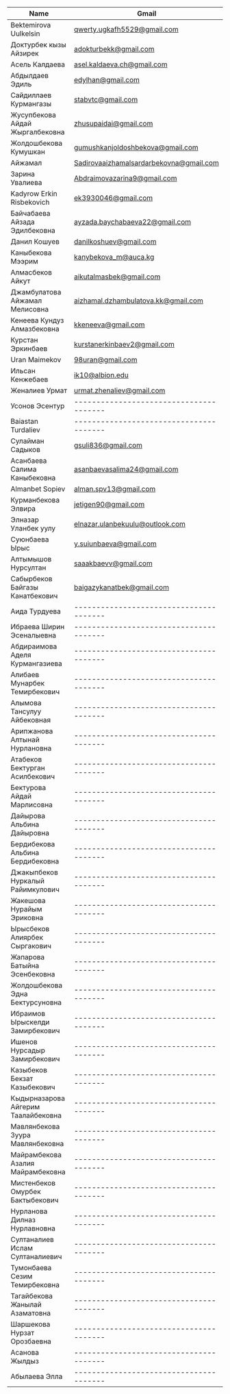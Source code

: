 | Name                                | Gmail                                   |
| ----------------------------------- | --------------------------------------- |
| Bektemirova Uulkelsin               | qwerty.ugkafh5529@gmail.com             |
| Доктурбек кызы Айзирек              | adokturbekk@gmail.com                   |
| Асель Калдаева                      | asel.kaldaeva.ch@gmail.com              |
| Абдылдаев Эдиль                     | edylhan@gmail.com                       |
| Сайдиллаев Курмангазы               | stabvtc@gmail.com                       |
| Жусупбекова Айдай Жыргалбековна     | zhusupaidai@gmail.com                   |
| Жолдошбекова Кумушкан               | gumushkanjoldoshbekova@gmail.com        |
| Айжамал                             | Sadirovaaizhamalsardarbekovna@gmail.com |
| Зарина Увалиева                     | Abdraimovazarina9@gmail.com             |
| Kadyrow Erkin Risbekovich           | ek3930046@gmail.com                     |
| Байчабаева Айзада Эдилбековна       | ayzada.baychabaeva22@gmail.com          |
| Данил Кошуев                        | danilkoshuev@gmail.com                  |
| Каныбекова Мээрим                   | kanybekova_m@auca.kg                    |
| Алмасбеков Айкут                    | aikutalmasbek@gmail.com                 |
| Джамбулатова Айжамал Мелисовна      | aizhamal.dzhambulatova.kk@gmail.com     |
| Кенеева Кундуз Алмазбековна         | kkeneeva@gmail.com                      |
| Курстан Эркинбаев                   | kurstanerkinbaev2@gmail.com             |
| Uran Maimekov                       | 98uran@gmail.com                        |
| Ильсан Кенжебаев                    | ik10@albion.edu                         |
| Женалиев Урмат                      | urmat.zhenaliev@gmail.com               |
| Усонов Эсентур                      | --------------------------------------- |
| Baiastan Turdaliev                  | --------------------------------------- |
| Сулайман Садыков                    | gsuli836@gmail.com                      |
| Асанбаева Салима Каныбековна        | asanbaevasalima24@gmail.com             |
| Almanbet Sopiev                     | alman.spv13@gmail.com                   |
| Курманбекова Элвира                 | jetigen90@gmail.com                     |
| Элназар Уланбек уулу                | elnazar.ulanbekuulu@outlook.com         |
| Суюнбаева Ырыс                      | y.suiunbaeva@gmail.com                  |
| Алтымышов Нурсултан                 | saaakbaevv@gmail.com                    |
| Сабырбеков Байгазы Канатбекович     | baigazykanatbek@gmail.com               |
| Аида Турдуева                       | --------------------------------------- |
| Ибраева Ширин Эсеналыевна           | --------------------------------------- |
| Абдираимова Аделя Курмангазиева     | --------------------------------------- |
| Алибаев Мунарбек Темирбекович       | --------------------------------------- |
| Алымова Тансулуу Айбековная         | --------------------------------------- |
| Арипжанова Алтынай Нурлановна       | --------------------------------------- |
| Атабеков Бектурган Асилбекович      | --------------------------------------- |
| Бектурова Айдай Марлисовна          | --------------------------------------- |
| Дайырова Альбина Дайыровна          | --------------------------------------- |
| Бердибекова Альбина Бердибековна    | --------------------------------------- |
| Джакыпбеков Нуркалый Райимкулович   | --------------------------------------- |
| Жакешова Нурайым Эриковна           | --------------------------------------- |
| Ырысбеков Алиярбек Сыргакович       | --------------------------------------- |
| Жапарова Батыйна Эсенбековна        | --------------------------------------- |
| Жолдошбекова Эдна Бектурсуновна     | --------------------------------------- |
| Ибраимов Ырыскелди Замирбекович     | --------------------------------------- |
| Ишенов Нурсадыр Замирбекович        | --------------------------------------- |
| Казыбеков Бекзат Казыбекович        | --------------------------------------- |
| Кыдырназарова Айгерим Таалайбековна | --------------------------------------- |
| Мавлянбекова Зуура Мавлянбековна    | --------------------------------------- |
| Майрамбекова Азалия Майрамбековна   | --------------------------------------- |
| Мистенбеков Омурбек Бактыбекович    | --------------------------------------- |
| Нурланова Дилназ Нурлавновна        | --------------------------------------- |
| Султаналиев Ислам Султаналиевич     | --------------------------------------- |
| Тумонбаева Сезим Темирбековна       | --------------------------------------- |
| Тагайбекова Жанылай Азаматовна      | --------------------------------------- |
| Шаршекова Нурзат Орозбаевна         | --------------------------------------- |
| Асанова Жылдыз                      | --------------------------------------- |
| Абылаева Элла                       | --------------------------------------- |

